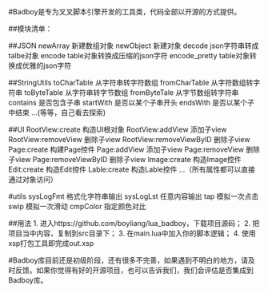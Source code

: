 #Badboy是专为叉叉脚本引擎开发的工具类，代码全部以开源的方式提供。

##模块清单：

##JSON
	newArray		新建数组对象
	newObject		新建对象
	decode			json字符串转成talbe对象
	encode			table对象转换成压缩的json字符
	encode_pretty 	table对象转换成优雅的json字符

##StringUtils
	toCharTable		从字符串转字符数组
	fromCharTable	从字符数组转字符串
	toByteTable		从字符串转字节数组
	fromByteTale	从字节数组转字符串
	contains		是否包含子串
	startWith		是否以某个子串开头
	endsWith		是否以某个子中结束
	...(等等，自己看去探索)

##UI
	RootView:create			构造UI根对象
	RootView:addView		添加子view
	RootView:removeView		删除子view
	RootView:removeViewByID	删除子view
	Page:create				构建Page控件
	Page:addView			添加子view
	Page:removeView         删除子view
	Page:removeViewByID     删除子view
	Image:create			构造Image控件
	Edit:create				构造Edit控件
	Lable:create			构造Lable控件
	...（所有属性都可以直接通过对象访问）

#utils
	sysLogFmt				格式化字符串输出
	sysLogLst				任意内容输出
	tap						模拟一次点击
	swip					模拟一次滑动
	cmpColor				指定颜色对比

##用法
	1. 进入https://github.com/boyliang/lua_badboy，下载项目源码；
	2. 把项目当中内容，复制到src目录下；
	3. 在main.lua中加入你的脚本逻辑；
	4. 使用xsp打包工具即完成out.xsp


#Badboy库目前还是初级阶段，还有很多不完善，如果遇到不明白的地方，请及时反馈。如果你觉得有好的开源项目，也可以告诉我们，我们会评估是否集成到Badboy库。
